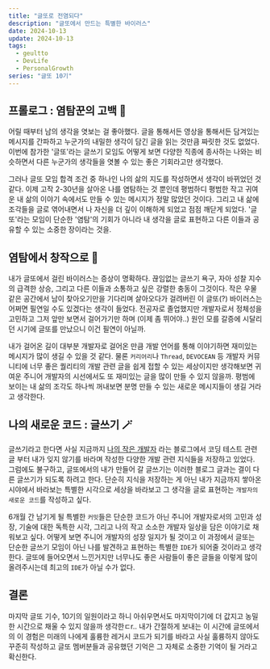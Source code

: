 ```yaml
---
title: "글또로 전염되다"
description: "글또에서 만드는 특별한 바이러스"
date: 2024-10-13
update: 2024-10-13
tags:
  - geultto
  - DevLife
  - PersonalGrowth
series: "글또 10기"
---
```


## 프롤로그 : 염탐꾼의 고백 🔦

어릴 때부터 남의 생각을 엿보는 걸 좋아했다. 글을 통해서든 영상을 통해서든 담겨있는 메시지를 간파하고 누군가의 내밀한 생각이 담긴 글을 읽는 것만큼 짜릿한 것도 없었다. 이번에 참가한 '글또'라는 글쓰기 모임도 어떻게 보면 다양한 직종에 종사하는 나와는 비슷하면서 다른 누군가의 생각들을 엿볼 수 있는 좋은 기회라고만 생각했다.

그러나 글또 모임 합격 조건 중 하나인 나의 삶의 지도를 작성하면서 생각이 바뀌었던 것 같다. 이제 고작 2-30년을 살아온 나를 염탐하는 것 뿐인데 평범하디 평범한 작고 귀여운 내 삶의 이야기 속에서도 만들 수 있는 메시지가 정말 많았던 것이다. 그리고 내 삶에 조각들을 글로 엮어내면서 나 자신을 더 깊이 이해하게 되었고 점점 깨닫게 되었다. '글또'라는 모임이 단순한 '염탐'의 기회가 아니라 내 생각을 글로 표현하고 다른 이들과 공유할 수 있는 소중한 장이라는 것을.

## 염탐에서 창작으로 🦠

내가 글또에서 걸린 바이러스는 증상이 명확하다. 끊임없는 글쓰기 욕구, 자아 성찰 지수의 급격한 상승, 그리고 다른 이들과 소통하고 싶은 강렬한 충동이 그것이다. 작은 우물같은 공간에서 남이 찾아오기만을 기다리며 살아오다가 걸려버린 이 글또(?) 바이러스는 어쩌면 필연일 수도 있겠다는 생각이 들었다. 전공자로 졸업했지만 개발자로서 정체성을 고민하고 그저 앞만 보면서 걸어가기만 하며 (이제 좀 뛰어야..) 원인 모를 갈증에 시달리던 시기에 글또를 만났으니 이건 필연이 아닐까.  

내가 걸어온 길이 대부분 개발자로 걸어온 만큼 개발 언어를 통해 이야기하면 재미있는 메시지가 많이 생길 수 있을 것 같다.
물론 `커리어리`나 `Thread`, `DEVOCEAN` 등 개발자 커뮤니티에 너무 좋은 퀄리티의 개발 관련 글을 쉽게 접할 수 있는 세상이지만 생각해보면 귀여운 주니어 개발자의 시선에서도 또 재미있는 글을 많이 만들 수 있지 않을까. 평범에 보이는 내 삶의 조각도 하나씩 꺼내보면 분명 만들 수 있는 새로운 메시지들이 생길 거라고 생각한다.

## 나의 새로운 코드 : 글쓰기 🪄

글쓰기라고 한다면 사실 지금까지 [나의 작은 개발자](https://almond0115.tistory.com/) 라는 블로그에서 코딩 테스트 관련 글 부터 내가 잊지 않기를 바라며 작성한 다양한 개발 관련 지식들을 저장하고 있었다. 그럼에도 불구하고, 글또에서의 내가 만들어 갈 글쓰기는 이러한 블로그 글과는 결이 다른 글쓰기가 되도록 하려고 한다. 단순히 지식을 저장하는 게 아닌 내가 지금까지 쌓아온 시야에서 바라보는 특별한 시각으로 세상을 바라보고 그 생각을 글로 표현하는 `개발자의 새로운 코드`를 작성하고 싶다. 

6개월 간 남기게 될 특별한 `커밋`들은 단순한 코드가 아닌 주니어 개발자로서의 고민과 성장, 기술에 대한 독특한 시각, 그리고 나의 작고 소소한 개발자 일상을 담은 이야기로 채워보고 싶다. 어떻게 보면 주니어 개발자의 성장 일지가 될 것이고 이 과정에서 글또는 단순한 글쓰기 모임이 아닌 나를 발견하고 표현하는 특별한 `IDE`가 되어줄 것이라고 생각한다. 글또에 들어오면서 느낀거지만 너무나도 좋은 사람들이 좋은 글들을 이렇게 많이 올려주시는데 최고의 `IDE`가 아닐 수가 없다.

## 결론

마지막 글또 기수, 10기의 일원이라고 하니 아쉬우면서도 마지막이기에 더 값지고 농밀한 시간으로 채울 수 있지 않을까 생각한ㄷr.. 내가 간절하게 보내는 이 시간에 글또에서의 이 경험은 미래의 나에게 훌륭한 레거시 코드가 되기를 바라고 사실 훌륭하지 않아도 꾸준히 작성하고 글또 멤버분들과 공유했던 기억은 그 자체로 소중한 기억이 될 거라고 확신한다.
